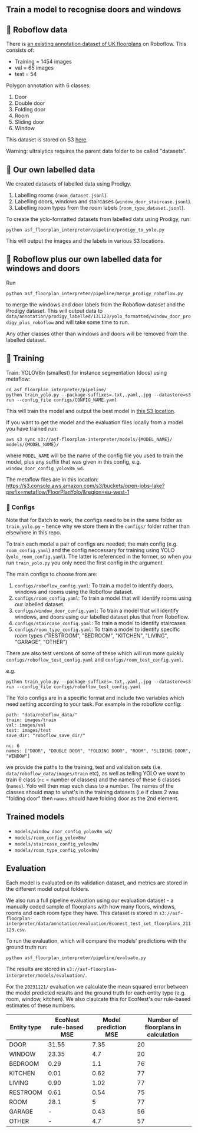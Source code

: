 ## Train a model to recognise doors and windows

## :file_folder: Roboflow data

There is [an existing annotation dataset of UK floorplans](https://universe.roboflow.com/prop/room-separation-instance/dataset/5) on Roboflow.
This consists of:

- Training = 1454 images
- val = 65 images
- test = 54

Polygon annotation with 6 classes:

1. Door
2. Double door
3. Folding door
4. Room
5. Sliding door
6. Window

This dataset is stored on S3 [here](s3://asf-floorplan-interpreter/data/roboflow_data/).

Warning: ultralytics requires the parent data folder to be called "datasets".

## :file_folder: Our own labelled data

We created datasets of labelled data using Prodigy.

1. Labelling rooms (`room_dataset.jsonl`).
2. Labelling doors, windows and staircases (`window_door_staircase.jsonl`).
3. Labelling room types from the room labels (`room_type_dataset.jsonl`).

To create the yolo-formatted datasets from labelled data using Prodigy, run:

```
python asf_floorplan_interpreter/pipeline/prodigy_to_yolo.py
```

This will output the images and the labels in various S3 locations.

## :file_folder: Roboflow plus our own labelled data for windows and doors

Run

```
python asf_floorplan_interpreter/pipeline/merge_prodigy_roboflow.py
```

to merge the windows and door labels from the Roboflow dataset and the Prodigy dataset. This will output data to `data/annotation/prodigy_labelled/131123/yolo_formatted/window_door_prodigy_plus_roboflow` and will take some time to run.

Any other classes other than windows and doors will be removed from the labelled dataset.

## :muscle: Training

Train: YOLOV8n (smallest) for instance segmentation (docs) using metaflow:

```
cd asf_floorplan_interpreter/pipeline/
python train_yolo.py --package-suffixes=.txt,.yaml,.jpg --datastore=s3 run --config_file configs/CONFIG_NAME.yaml
```

This will train the model and output the best model in [this S3 location](https://s3.console.aws.amazon.com/s3/buckets/asf-floorplan-interpreter?region=eu-west-2&prefix=window_door_config/&showversions=false).

If you want to get the model and the evaluation files locally from a model you have trained run:

```
aws s3 sync s3://asf-floorplan-interpreter/models/{MODEL_NAME}/ models/{MODEL_NAME}/

```

where `MODEL_NAME` will be the name of the config file you used to train the model, plus any suffix that was given in this config, e.g. `window_door_config_yolov8m_wd`.

The metaflow files are in this location: https://s3.console.aws.amazon.com/s3/buckets/open-jobs-lake?prefix=metaflow/FloorPlanYolo/&region=eu-west-1

### 📓 Configs

Note that for Batch to work, the configs need to be in the same folder as `train_yolo.py` - hence why we store them in the `configs/` folder rather than elsewhere in this repo.

To train each model a pair of configs are needed; the main config (e.g. `room_config.yaml`) and the config neccessary for training using YOLO (`yolo_room_config.yaml`). The latter is referenced in the former, so when you run `train_yolo.py` you only need the first config in the argument.

The main configs to choose from are:

1. `configs/roboflow_config.yaml`: To train a model to identify doors, windows and rooms using the Roboflow dataset.
2. `configs/room_config.yaml`: To train a model that will identify rooms using our labelled dataset.
3. `configs/window_door_config.yaml`: To train a model that will identify windows, and doors using our labelled dataset plus that from Roboflow.
4. `configs/staircase_config.yaml`: To train a model to identify staircases
5. `configs/room_type_config.yaml`: To train a model to identify specific room types ("RESTROOM", "BEDROOM", "KITCHEN", "LIVING", "GARAGE", "OTHER")

There are also test versions of some of these which will run more quickly `configs/roboflow_test_config.yaml` and `configs/room_test_config.yaml`.

e.g.

```
python train_yolo.py --package-suffixes=.txt,.yaml,.jpg --datastore=s3 run --config_file configs/roboflow_test_config.yaml
```

The Yolo configs are in a specific format and include two variables which need setting according to your task. For example in the roboflow config:

```
path: "data/roboflow_data/"
train: images/train
val: images/val
test: images/test
save_dir: "roboflow_save_dir/"

nc: 6
names: ["DOOR", "DOUBLE DOOR", "FOLDING DOOR", "ROOM", "SLIDING DOOR", "WINDOW"]

```

we provide the paths to the training, test and validation sets (i.e. `data/roboflow_data/images/train` etc), as well as telling YOLO we want to train 6 class (`nc` = number of classes) and the names of these 6 classes (`names`). Yolo will then map each class to a number. The names of the classes should map to what's in the training datasets (i.e if class 2 was "folding door" then `names` should have folding door as the 2nd element.

## Trained models

- `models/window_door_config_yolov8m_wd/`
- `models/room_config_yolov8m/`
- `models/staircase_config_yolov8m/`
- `models/room_type_config_yolov8m/`

## Evaluation

Each model is evaluated on its validation dataset, and metrics are stored in the different model output folders.

We also run a full pipeline evaluation using our evaluation dataset - a manually coded sample of floorplans with how many floors, windows, rooms and each room type they have. This dataset is stored in `s3://asf-floorplan-interpreter/data/annotation/evaluation/Econest_test_set_floorplans_211123.csv`.

To run the evaluation, which will compare the models' predictions with the ground truth run:

```
python asf_floorplan_interpreter/pipeline/evaluate.py

```

The results are stored in `s3://asf-floorplan-interpreter/models/evaluation/`.

For the `20231121/` evaluation we calculate the mean squared error between the model predicted results and the ground truth for each entity type (e.g. room, window, kitchen). We also claulcate this for EcoNest's our rule-based estimates of these numbers.

| Entity type | EcoNest rule-based MSE | Model prediction MSE | Number of floorplans in calculation |
| ----------- | ---------------------- | -------------------- | ----------------------------------- |
| DOOR        | 31.55                  | 7.35                 | 20                                  |
| WINDOW      | 23.35                  | 4.7                  | 20                                  |
| BEDROOM     | 0.29                   | 1.1                  | 76                                  |
| KITCHEN     | 0.01                   | 0.62                 | 77                                  |
| LIVING      | 0.90                   | 1.02                 | 77                                  |
| RESTROOM    | 0.61                   | 0.54                 | 75                                  |
| ROOM        | 28.1                   | 5                    | 77                                  |
| GARAGE      | -                      | 0.43                 | 56                                  |
| OTHER       | -                      | 4.7                  | 57                                  |
